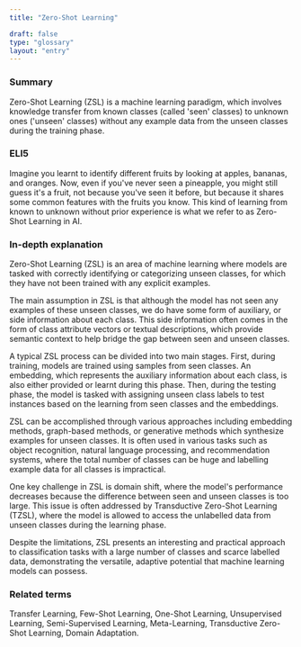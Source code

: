 ```yaml
---
title: "Zero-Shot Learning"

draft: false
type: "glossary"
layout: "entry"
---
```


### Summary
Zero-Shot Learning (ZSL) is a machine learning paradigm, which involves knowledge transfer from known classes (called 'seen' classes) to unknown ones ('unseen' classes) without any example data from the unseen classes during the training phase.

### ELI5
Imagine you learnt to identify different fruits by looking at apples, bananas, and oranges. Now, even if you've never seen a pineapple, you might still guess it's a fruit, not because you've seen it before, but because it shares some common features with the fruits you know. This kind of learning from known to unknown without prior experience is what we refer to as Zero-Shot Learning in AI. 

### In-depth explanation
Zero-Shot Learning (ZSL) is an area of machine learning where models are tasked with correctly identifying or categorizing unseen classes, for which they have not been trained with any explicit examples.

The main assumption in ZSL is that although the model has not seen any examples of these unseen classes, we do have some form of auxiliary, or side information about each class. This side information often comes in the form of class attribute vectors or textual descriptions, which provide semantic context to help bridge the gap between seen and unseen classes.

A typical ZSL process can be divided into two main stages. First, during training, models are trained using samples from seen classes. An embedding, which represents the auxiliary information about each class, is also either provided or learnt during this phase. Then, during the testing phase, the model is tasked with assigning unseen class labels to test instances based on the learning from seen classes and the embeddings.

ZSL can be accomplished through various approaches including embedding methods, graph-based methods, or generative methods which synthesize examples for unseen classes. It is often used in various tasks such as object recognition, natural language processing, and recommendation systems, where the total number of classes can be huge and labelling example data for all classes is impractical.

One key challenge in ZSL is domain shift, where the model's performance decreases because the difference between seen and unseen classes is too large. This issue is often addressed by Transductive Zero-Shot Learning (TZSL), where the model is allowed to access the unlabelled data from unseen classes during the learning phase.

Despite the limitations, ZSL presents an interesting and practical approach to classification tasks with a large number of classes and scarce labelled data, demonstrating the versatile, adaptive potential that machine learning models can possess.

### Related terms
Transfer Learning, Few-Shot Learning, One-Shot Learning, Unsupervised Learning, Semi-Supervised Learning, Meta-Learning, Transductive Zero-Shot Learning, Domain Adaptation.
